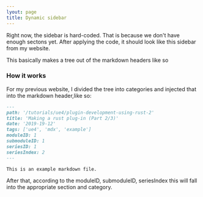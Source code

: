 ```yaml
---
lyout: page
title: Dynamic sidebar
---
```


Right now, the sidebar is hard-coded. That is because we don't have enough sectons yet. After applying the code, it should look like this sidebar from my website.

This basically makes a tree out of the markdown headers like so

### How it works

For my previous website, I divided the tree into categories and injected that into the markdown header,like so:

```md
---
path: '/tutorials/ue4/plugin-development-using-rust-2'
title: 'Making a rust plug-in (Part 2/3)'
date: '2019-19-12'
tags: ['ue4', 'mdx', 'example']
moduleID: 1
submoduleID: 1
seriesID: 1
seriesIndex: 2
---

This is an example markdown file.
```

After that, according to the moduleID, submoduleID, seriesIndex this will fall into the appropriate section and category.
